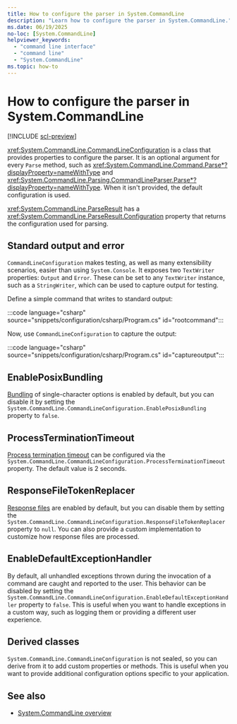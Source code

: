 ```yaml
---
title: How to configure the parser in System.CommandLine
description: "Learn how to configure the parser in System.CommandLine."
ms.date: 06/19/2025
no-loc: [System.CommandLine]
helpviewer_keywords:
  - "command line interface"
  - "command line"
  - "System.CommandLine"
ms.topic: how-to
---
```


# How to configure the parser in System.CommandLine

[!INCLUDE [scl-preview](./includes/preview.md)]

<xref:System.CommandLine.CommandLineConfiguration> is a class that provides properties to configure the parser. It is an optional argument for every `Parse` method, such as <xref:System.CommandLine.Command.Parse*?displayProperty=nameWithType> and <xref:System.CommandLine.Parsing.CommandLineParser.Parse*?displayProperty=nameWithType>. When it isn't provided, the default configuration is used.

<xref:System.CommandLine.ParseResult> has a <xref:System.CommandLine.ParseResult.Configuration> property that returns the configuration used for parsing.

## Standard output and error

`CommandLineConfiguration` makes testing, as well as many extensibility scenarios, easier than using `System.Console`. It exposes two `TextWriter` properties: `Output` and `Error`. These can be set to any `TextWriter` instance, such as a `StringWriter`, which can be used to capture output for testing.

Define a simple command that writes to standard output:

:::code language="csharp" source="snippets/configuration/csharp/Program.cs" id="rootcommand":::

Now, use `CommandLineConfiguration` to capture the output:

:::code language="csharp" source="snippets/configuration/csharp/Program.cs" id="captureoutput":::

## EnablePosixBundling

[Bundling](syntax.md#option-bundling) of single-character options is enabled by default, but you can disable it by setting the `System.CommandLine.CommandLineConfiguration.EnablePosixBundling` property to `false`.

## ProcessTerminationTimeout

[Process termination timeout](how-to-parse-and-invoke.md#process-termination-timeout) can be configured via the `System.CommandLine.CommandLineConfiguration.ProcessTerminationTimeout` property. The default value is 2 seconds.

## ResponseFileTokenReplacer

[Response files](syntax.md#response-files) are enabled by default, but you can disable them by setting the `System.CommandLine.CommandLineConfiguration.ResponseFileTokenReplacer` property to `null`. You can also provide a custom implementation to customize how response files are processed.

## EnableDefaultExceptionHandler

By default, all unhandled exceptions thrown during the invocation of a command are caught and reported to the user. This behavior can be disabled by setting the `System.CommandLine.CommandLineConfiguration.EnableDefaultExceptionHandler` property to `false`. This is useful when you want to handle exceptions in a custom way, such as logging them or providing a different user experience.

## Derived classes

`System.CommandLine.CommandLineConfiguration` is not sealed, so you can derive from it to add custom properties or methods. This is useful when you want to provide additional configuration options specific to your application.

## See also

- [System.CommandLine overview](index.md)
